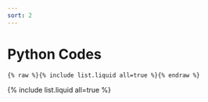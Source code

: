 ```yaml
---
sort: 2
---
```

# Python Codes

```
{% raw %}{% include list.liquid all=true %}{% endraw %}

```

{% include list.liquid all=true %}

